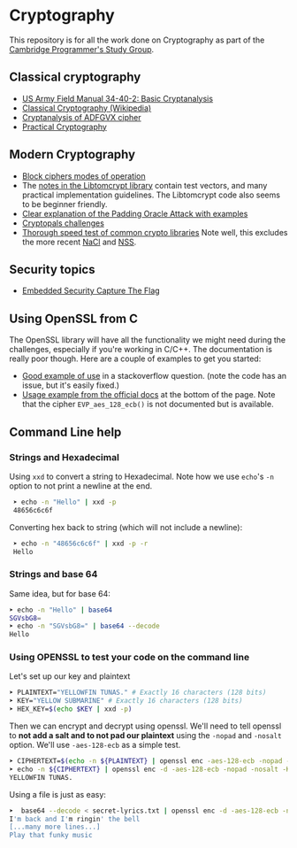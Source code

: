 Cryptography
============

This repository is for all the work done on Cryptography as part of the [Cambridge Programmer's Study Group](http://www.meetup.com/Cambridge-Programmers-Study-Group/).

## Classical cryptography

 - [US Army Field Manual 34-40-2: Basic Cryptanalysis](http://www.umich.edu/~umich/fm-34-40-2/)
 - [Classical Cryptography (Wikipedia)](https://en.wikipedia.org/wiki/Classical_cipher)
 - [Cryptanalysis of ADFGVX cipher](http://link.springer.com/chapter/10.1007%2F3-540-39568-7_26#page-1)
 - [Practical Cryptography](http://practicalcryptography.com/)

## Modern Cryptography

 - [Block ciphers modes of operation](https://en.wikipedia.org/wiki/Block_cipher_mode_of_operation)
 - The [notes in the Libtomcrypt library](https://github.com/libtom/libtomcrypt/tree/develop/notes) contain test vectors, and many practical implementation guidelines. The Libtomcrypt code also seems to be beginner friendly.
 - [Clear explanation of the Padding Oracle Attack with examples](http://robertheaton.com/2013/07/29/padding-oracle-attack/)
 - [Cryptopals challenges](http://cryptopals.com/)
 - [Thorough speed test of common crypto libraries](https://panthema.net/2008/0714-cryptography-speedtest-comparison/) Note well, this excludes the more recent [NaCl](https://nacl.cr.yp.to/) and [NSS](https://developer.mozilla.org/en-US/docs/Mozilla/Projects/NSS).

## Security topics

- [Embedded Security Capture The Flag](https://www.microcorruption.com/login)

## Using OpenSSL from C

The OpenSSL library will have all the functionality we might need during the challenges, especially if you're working in C/C++. The documentation is really poor though. Here are a couple of examples to get you started:

 - [Good example of use](http://stackoverflow.com/questions/38342326/aes-256-encryption-with-openssl-library-using-ecb-mode-of-operation) in a stackoverflow question. (note the code has an issue, but it's easily fixed.)
 - [Usage example from the official docs](https://www.openssl.org/docs/manmaster/crypto/EVP_EncryptInit.html) at the bottom of the page. Note that the cipher `EVP_aes_128_ecb()` is not documented but is available.

## Command Line help

### Strings and Hexadecimal

Using `xxd` to convert a string to Hexadecimal. Note how we use `echo`'s `-n` option to not print a newline at the end.

```bash
 ➤ echo -n "Hello" | xxd -p
 48656c6c6f
```

Converting hex back to string (which will not include a newline):

```bash
 ➤ echo -n "48656c6c6f" | xxd -p -r
 Hello
 ```

### Strings and base 64

Same idea, but for base 64:

```bash
➤ echo -n "Hello" | base64
SGVsbG8=
➤ echo -n "SGVsbG8=" | base64 --decode
Hello
```

### Using OPENSSL to test your code on the command line

Let's set up our key and plaintext

```bash
➤ PLAINTEXT="YELLOWFIN TUNAS." # Exactly 16 characters (128 bits)
➤ KEY="YELLOW SUBMARINE" # Exactly 16 characters (128 bits)
➤ HEX_KEY=$(echo $KEY | xxd -p)
```

Then we can encrypt and decrypt using openssl. We'll need to tell openssl to **not add a salt and to not pad our plaintext** using the `-nopad` and `-nosalt` option. We'll use `-aes-128-ecb` as a simple test.

```bash
➤ CIPHERTEXT=$(echo -n ${PLAINTEXT} | openssl enc -aes-128-ecb -nopad -nosalt -K ${HEX_KEY} )
➤ echo -n ${CIPHERTEXT} | openssl enc -d -aes-128-ecb -nopad -nosalt -K ${HEX_KEY}
YELLOWFIN TUNAS.
```

Using a file is just as easy:

```bash
➤  base64 --decode < secret-lyrics.txt | openssl enc -d -aes-128-ecb -nopad -nosalt -K $(echo -n "YELLOW SUBMARINE" | xxd -p)
I'm back and I'm ringin' the bell
[...many more lines...]
Play that funky music
```
